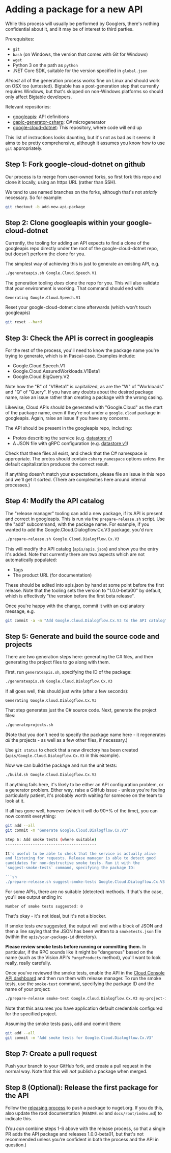 Adding a package for a new API
==============================

While this process will usually be performed by Googlers, there's
nothing confidential about it, and it may be of interest to third
parties.

Prerequisites:

- `git`
- `bash` (on Windows, the version that comes with Git for Windows)
- `wget`
- Python 3 on the path as `python`
- .NET Core SDK, suitable for the version specified in `global.json`

*Almost* all of the generation process works fine on Linux and
should work on OSX too (untested). Bigtable has a post-generation
step that currently requires Windows, but that's skipped on
non-Windows platforms so should only affect Bigtable developers.

Relevant repositories:

- [googleapis](https://github.com/googleapis/googleapis): API definitions
- [gapic-generator-csharp](https://github.com/googleapis/gapic-generator-csharp): C# microgenerator
- [google-cloud-dotnet](https://github.com/googleapis/google-cloud-dotnet): This repository, where code will end up

This list of instructions looks daunting, but it's not as bad as it
seems: it aims to be pretty comprehensive, although it assumes you
know how to use `git` appropriately.

Step 1: Fork google-cloud-dotnet on github
------------------------------------------

Our process is to merge from user-owned forks, so first fork this
repo and clone it locally, using an https URL (rather than SSH).

We tend to use named branches on the forks, although that's not
*strictly* necessary. So for example:

```sh
git checkout -b add-new-api-package
```

Step 2: Clone googleapis within your google-cloud-dotnet
--------------------------------------------------------

Currently, the tooling for adding an API expects to find a clone of
the googleapis repo directly under the root of the
google-cloud-dotnet repo, but doesn't perform the clone for you.

The simplest way of achieving this is just to generate an existing
API, e.g.

```sh
./generateapis.sh Google.Cloud.Speech.V1
```

The generation tooling *does* clone the repo for you. This will also
validate that your environment is working. That command should end
with:

```text
Generating Google.Cloud.Speech.V1
```

Reset your google-cloud-dotnet clone afterwards (which won't touch googleapis)

```sh
git reset --hard
```

Step 3: Check the API is correct in googleapis
----------------------------------------------

For the rest of the process, you'll need to know the package name
you're trying to generate, which is in Pascal-case. Examples include:

- Google.Cloud.Speech.V1
- Google.Cloud.AssuredWorkloads.V1Beta1
- Google.Cloud.BigQuery.V2

Note how the "B" of "V1Beta1" is capitalized, as are the "W" of
"Workloads" and "Q" of "Query". If you have any doubts about the
desired package name, raise an issue rather than creating a package
with the wrong casing.

Likewise, Cloud APIs should be generated with "Google.Cloud" as the
start of the package name, even if they're not under a
`google.cloud` package in googleapis. Again, raise an issue if you
have any concerns.

The API should be present in the googleapis repo, including:

- Protos describing the service (e.g. [datastore v1](https://github.com/googleapis/googleapis/tree/master/google/datastore/v1)
- A JSON file with gRPC configuration (e.g. [datastore v1](https://github.com/googleapis/googleapis/blob/master/google/datastore/v1/datastore_grpc_service_config.json))

Check that these files all exist, and check that the C# namespace is
appropriate. The protos should contain `csharp_namespace` options
unless the default capitalization produces the correct result.

If anything doesn't match your expectations, please file an issue in
this repo and we'll get it sorted. (There are complexities here around internal processes.)

Step 4: Modify the API catalog
------------------------------

The "release manager" tooling can add a new package, if its API is present and
correct in googleapis. This is run via the `prepare-release.sh`
script. Use the "add" subcommand, with the package name. For
example, if you wanted to add the Google.Cloud.Dialogflow.Cx.V3
package, you'd run:

```sh
./prepare-release.sh Google.Cloud.Dialogflow.Cx.V3
```

This will modify the API catalog (`apis/apis.json`) and show you the
entry it's added. Note that currently there are two aspects which
are not automatically populated:

- Tags
- The product URL (for documentation)

These should be edited into apis.json by hand at some point before
the first release. Note that the tooling sets the version to
"1.0.0-beta00" by default, which is effectively "the version before
the first beta release".

Once you're happy with the change, commit it with an explanatory
message, e.g.

```sh
git commit -a -m "Add Google.Cloud.Dialogflow.Cx.V3 to the API catalog"
```

Step 5: Generate and build the source code and projects
-------------------------------------------------------

There are two generation steps here: generating the C# files, and
then generating the project files to go along with them.

First, run `generateapis.sh`, specifying the ID of the package:

```sh
./generateapis.sh Google.Cloud.Dialogflow.Cx.V3
```

If all goes well, this should just write (after a few seconds):

```text
Generating Google.Cloud.Dialogflow.Cx.V3
```

That step generates just the C# source code. Next, generate the
project files:

```sh
./generateprojects.sh
```

(Note that you don't need to specify the package name here - it
regenerates *all* the projects - as well as a few other files, if
necessary.)

Use `git status` to check that a new directory has been created
(`apis/Google.Cloud.Dialogflow.Cx.V3` in this example).

Now we can build the package and run the unit tests:

```sh
./build.sh Google.Cloud.Dialogflow.Cx.V3
```

If anything fails here, it's likely to be either an API
configuration problem, or a generator problem. Either way, raise a
GitHub issue - unless you're feeling particularly patient, it's
probably worth waiting for someone on the team to look at it.

If all has gone well, however (which it will do 90+% of the time),
you can now commit everything:

```sh
git add --all
git commit -m "Generate Google.Cloud.Dialogflow.Cx.V3"

Step 6: Add smoke tests (where suitable)
----------------------------------------

It's useful to be able to check that the service is actually alive
and listening for requests. Release manager is able to detect good
candidates for non-destructive smoke tests. Run it with the
`suggest-smoke-tests` command, specifying the package ID:

```sh
./prepare-release.sh suggest-smoke-tests Google.Cloud.Dialogflow.Cx.V3
```

For some APIs, there are no suitable (detected) methods. If that's
the case, you'll see output ending in:

```text
Number of smoke tests suggested: 0
```

That's okay - it's not ideal, but it's not a blocker.

If smoke tests *are* suggested, the output will end with a block of
JSON and then a line saying that the JSON has been written to
a `smoketests.json` file (within the `apis/your-package-id`
directory).

**Please review smoke tests before running or committing them.**
In particular, if the RPC sounds like it might be "dangerous" based
on the name (such as the Vision API's `PurgeProducts` method),
you'll want to look really, really carefully.

Once you've reviewed the smoke tests, enable the API in the
[Cloud Console API
dashboard](https://console.cloud.google.com/apis/dashboard) and then
run them with release manager. To run the smoke tests, use the
`smoke-test` command, specifying the package ID and the name of your
project:

```sh
./prepare-release smoke-test Google.Cloud.Dialogflow.Cx.V3 my-project-id
```

Note that this assumes you have application default credentials
configured for the specified project.

Assuming the smoke tests pass, add and commit them:

```sh
git add --all
git commit -m "Add smoke tests for Google.Cloud.Dialogflow.Cx.V3"
```

Step 7: Create a pull request
-----------------------------

Push your branch to your GitHub fork, and create a pull request in
the normal way. Note that this will *not* publish a package when
merged.

Step 8 (Optional): Release the first package for the API
---------------------------------------------------------

Follow the [releasing process](PROCESSES.md) to push a package to
nuget.org. If you do this, also update the root documentation
(`README.md` and `docs/root/index.md`) to indicate this.

(You *can* combine steps 1-6 above with the release process, so that
a single PR adds the API package and releases 1.0.0-beta01, but
that's not recommended unless you're confident in both the process
and the API in question.)
